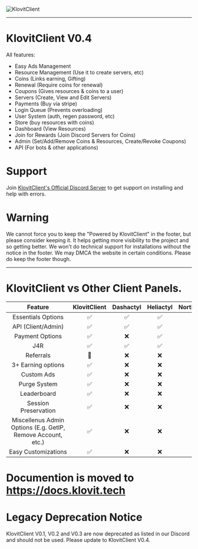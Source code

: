 ![KlovitClient](https://zexade.com/KlovitClient%20Logo.png)

<hr>

# KlovitClient V0.4

All features:
- Easy Ads Management
- Resource Management (Use it to create servers, etc)
- Coins (Links earning, Gifting)
- Renewal (Require coins for renewal)
- Coupons (Gives resources & coins to a user)
- Servers (Create, View and Edit Servers)
- Payments (Buy via stripe)
- Login Queue (Prevents overloading)
- User System (auth, regen password, etc)
- Store (buy resources with coins)
- Dashboard (View Resources)
- Join for Rewards (Join Discord Servers for Coins)
- Admin (Set/Add/Remove Coins & Resources, Create/Revoke Coupons)
- API (For bots & other applications)
# Support
Join [KlovitClient's Official Discord Server](https://discord.gg/grrRKuyyyE) to get support on installing and help with errors.
# Warning

We cannot force you to keep the "Powered by KlovitClient" in the footer, but please consider keeping it. It helps getting more visibility to the project and so getting better. We won't do technical support for installations without the notice in the footer. We may DMCA the website in certain conditions.
Please do keep the footer though.

<hr>

# KlovitClient vs Other Client Panels.

| Feature | KlovitClient | Dashactyl | Heliactyl | NorthClient  | HolaClient  |
| :---:   | :---: | :---: | :--: | :--: | :--: |
| Essentials Options |✅|✅|✅|✅|✅|
| API (Client/Admin) |✅|✅|✅|✅|✅|
| Payment Options |✅|❌|✅|✅|❌|
| J4R |✅|✅|✅|✅|✅|
| Referrals |🔄|❌|❌|❌|✅|
| 3+ Earning options |✅|❌|❌|❌|✅|
| Custom Ads |✅|❌|❌|✅|✅|
| Purge System |✅|❌|❌|❌|✅|
| Leaderboard |✅|❌|❌|❌|❌|
| Session Preservation |✅|❌|❌|❌|✅|
| Miscellenus Admin Options (E.g. GetIP, Remove Account, etc.) |✅|❌|❌|❌|✅|
| Easy Customizations |✅|❌|❌|❌|✅|


# Documention is moved to https://docs.klovit.tech

# Legacy Deprecation Notice

KlovitClient V0.1, V0.2 and V0.3 are now deprecated as listed in our Discord and should not be used.
Please update to KlovitClient V0.4.
